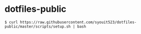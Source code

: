 # dotfiles-public

```
$ curl https://raw.githubusercontent.com/syouit523/dotfiles-public/master/scripts/setup.sh | bash
```